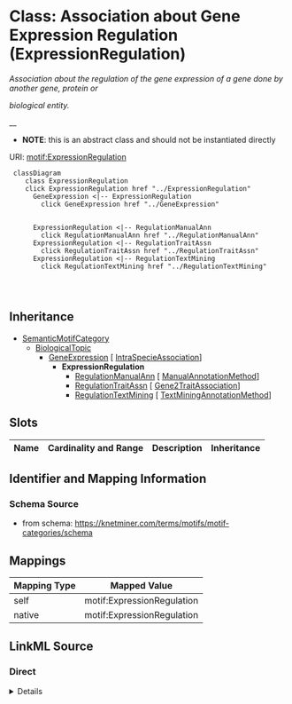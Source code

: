 

# Class: Association about Gene Expression Regulation (ExpressionRegulation) 


_Association about the regulation of the gene expression of a gene done by another gene, protein or_

_biological entity._

__




* __NOTE__: this is an abstract class and should not be instantiated directly


URI: [motif:ExpressionRegulation](https://knetminer.com/terms/motifs/motif-categories/ExpressionRegulation)






```mermaid
 classDiagram
    class ExpressionRegulation
    click ExpressionRegulation href "../ExpressionRegulation"
      GeneExpression <|-- ExpressionRegulation
        click GeneExpression href "../GeneExpression"
      

      ExpressionRegulation <|-- RegulationManualAnn
        click RegulationManualAnn href "../RegulationManualAnn"
      ExpressionRegulation <|-- RegulationTraitAssn
        click RegulationTraitAssn href "../RegulationTraitAssn"
      ExpressionRegulation <|-- RegulationTextMining
        click RegulationTextMining href "../RegulationTextMining"
      
      
      
```





## Inheritance
* [SemanticMotifCategory](SemanticMotifCategory.md)
    * [BiologicalTopic](BiologicalTopic.md)
        * [GeneExpression](GeneExpression.md) [ [IntraSpecieAssociation](IntraSpecieAssociation.md)]
            * **ExpressionRegulation**
                * [RegulationManualAnn](RegulationManualAnn.md) [ [ManualAnnotationMethod](ManualAnnotationMethod.md)]
                * [RegulationTraitAssn](RegulationTraitAssn.md) [ [Gene2TraitAssociation](Gene2TraitAssociation.md)]
                * [RegulationTextMining](RegulationTextMining.md) [ [TextMiningAnnotationMethod](TextMiningAnnotationMethod.md)]



## Slots

| Name | Cardinality and Range | Description | Inheritance |
| ---  | --- | --- | --- |









## Identifier and Mapping Information







### Schema Source


* from schema: https://knetminer.com/terms/motifs/motif-categories/schema




## Mappings

| Mapping Type | Mapped Value |
| ---  | ---  |
| self | motif:ExpressionRegulation |
| native | motif:ExpressionRegulation |







## LinkML Source

<!-- TODO: investigate https://stackoverflow.com/questions/37606292/how-to-create-tabbed-code-blocks-in-mkdocs-or-sphinx -->

### Direct

<details>
```yaml
name: ExpressionRegulation
description: 'Association about the regulation of the gene expression of a gene done
  by another gene, protein or

  biological entity.

  '
title: Association about Gene Expression Regulation
from_schema: https://knetminer.com/terms/motifs/motif-categories/schema
is_a: GeneExpression
abstract: true

```
</details>

### Induced

<details>
```yaml
name: ExpressionRegulation
description: 'Association about the regulation of the gene expression of a gene done
  by another gene, protein or

  biological entity.

  '
title: Association about Gene Expression Regulation
from_schema: https://knetminer.com/terms/motifs/motif-categories/schema
is_a: GeneExpression
abstract: true

```
</details>